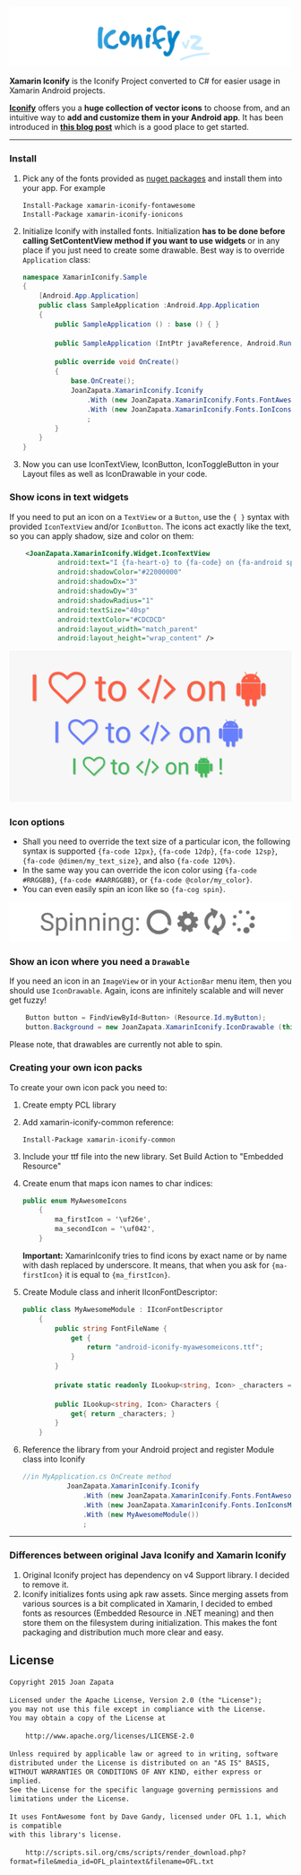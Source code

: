 ![Alt](assets/logo.jpg)

**Xamarin Iconify** is the Iconify Project converted to C# for easier usage in Xamarin Android projects.

[**Iconify**](https://github.com/JoanZapata/android-iconify) offers you a **huge collection of vector icons** to choose from, and an intuitive way to **add and customize them in your Android app**. It has been introduced in [**this blog post**](http://blog.joanzapata.com/iconify-just-got-a-lot-better/) which is a good place to get started. 



--------------
### Install

1. Pick any of the fonts provided as [nuget packages](https://www.nuget.org/packages?q=iconify) and install them into your app. For example 
    ```
    Install-Package xamarin-iconify-fontawesome
    Install-Package xamarin-iconify-ionicons 
    ```
2. Initialize Iconify with installed fonts. Initialization **has to be done before calling SetContentView method if you want to use widgets** or in any place if you just need to create some drawable. Best way is to override `Application` class:
    ```c#
    namespace XamarinIconify.Sample
    {
	    [Android.App.Application]
    	public class SampleApplication :Android.App.Application
	    {
		    public SampleApplication () : base () { }
    
	    	public SampleApplication (IntPtr javaReference, Android.Runtime.JniHandleOwnership transfer) : base (javaReference, transfer) { }
		    
		    public override void OnCreate()
		    {
			    base.OnCreate();
			    JoanZapata.XamarinIconify.Iconify
				    .With (new JoanZapata.XamarinIconify.Fonts.FontAwesomeModule ())
    				.With (new JoanZapata.XamarinIconify.Fonts.IonIconsModule ())
	    			;
		    }
	    }
    }
    ```
3. Now you can use IconTextView, IconButton, IconToggleButton in your Layout files as well as IconDrawable in your code.

### Show icons in text widgets

If you need to put an icon on a ```TextView``` or a ```Button```, use the ```{ }``` syntax with provided ```IconTextView``` and/or ```IconButton```. The icons act exactly like the text, so you can apply shadow, size and color on them:
```xml
    <JoanZapata.XamarinIconify.Widget.IconTextView
            android:text="I {fa-heart-o} to {fa-code} on {fa-android spin} {fa-refresh #00aa00 spin}"
            android:shadowColor="#22000000"
            android:shadowDx="3"
            android:shadowDy="3"
            android:shadowRadius="1"
            android:textSize="40sp"
            android:textColor="#CDCDCD"
            android:layout_width="match_parent"
            android:layout_height="wrap_content" />
```
![Alt](assets/androids.png)

### Icon options

* Shall you need to override the text size of a particular icon, the following syntax is supported `{fa-code 12px}`, `{fa-code 12dp}`, `{fa-code 12sp}`, `{fa-code @dimen/my_text_size}`, and also `{fa-code 120%}`.
* In the same way you can override the icon color using `{fa-code #RRGGBB}`, `{fa-code #AARRGGBB}`, or `{fa-code @color/my_color}`.
* You can even easily spin an icon like so `{fa-cog spin}`.

![Alt](assets/spinning.gif)

### Show an icon where you need a `Drawable`

If you need an icon in an ```ImageView``` or in your ```ActionBar``` menu item, then you should use ```IconDrawable```. Again, icons are infinitely scalable and will never get fuzzy!
```c#
    Button button = FindViewById<Button> (Resource.Id.myButton);
	button.Background = new JoanZapata.XamarinIconify.IconDrawable (this, JoanZapata.XamarinIconify.Fonts.FontAwesomeIcons.fa_500px.ToString()).color(Color.Red);
```
Please note, that drawables are currently not able to spin.


### Creating your own icon packs

To create your own icon pack you need to:
1. Create empty PCL library
2. Add  xamarin-iconify-common reference:
    ```
    Install-Package xamarin-iconify-common
    ```
3. Include your ttf file into the new library. Set Build Action to "Embedded Resource"
4. Create enum that maps icon names to char indices:
    ```c#
    public enum MyAwesomeIcons
	    {
	    	ma_firstIcon = '\uf26e',
	    	ma_secondIcon = '\uf042',
    	}
    ```
    **Important:** XamarinIconify tries to find icons by exact name or by name with dash replaced by underscore. It means, that when you ask for ```{ma-firstIcon}``` it is equal to ```{ma_firstIcon}```.

5. Create Module class and inherit IIconFontDescriptor:
    ```c#
    public class MyAwesomeModule : IIconFontDescriptor
    	{
    		public string FontFileName {
	    		get {
	    			return "android-iconify-myawesomeicons.ttf";
	    		}
	    	}

    		private static readonly ILookup<string, Icon> _characters = EnumToLookup.ToLookup<MyAwesomeIcons> ();

    		public ILookup<string, Icon> Characters {
    			get{ return _characters; }
    		}
    	}

    ```
6. Reference the library from your Android project and register Module class into Iconify

    ```c#
    //in MyApplication.cs OnCreate method
               JoanZapata.XamarinIconify.Iconify
                   .With (new JoanZapata.XamarinIconify.Fonts.FontAwesomeModule ())
                   .With (new JoanZapata.XamarinIconify.Fonts.IonIconsModule ())
                   .With (new MyAwesomeModule())
                   ;
    ```

-----

### Differences between original Java Iconify and Xamarin Iconify
1. Original Iconify project has dependency on v4 Support library. I decided to remove it.
2. Iconify initializes fonts using apk raw assets. Since merging assets from various sources is a bit complicated in Xamarin, I decided to embed fonts as resources (Embedded Resource in .NET meaning) and then store them on the filesystem during initialization. This makes the font packaging and distribution much more clear and easy.

## License
```
Copyright 2015 Joan Zapata

Licensed under the Apache License, Version 2.0 (the "License");
you may not use this file except in compliance with the License.
You may obtain a copy of the License at

    http://www.apache.org/licenses/LICENSE-2.0

Unless required by applicable law or agreed to in writing, software
distributed under the License is distributed on an "AS IS" BASIS,
WITHOUT WARRANTIES OR CONDITIONS OF ANY KIND, either express or implied.
See the License for the specific language governing permissions and
limitations under the License.

It uses FontAwesome font by Dave Gandy, licensed under OFL 1.1, which is compatible
with this library's license.

    http://scripts.sil.org/cms/scripts/render_download.php?format=file&media_id=OFL_plaintext&filename=OFL.txt
``` 
